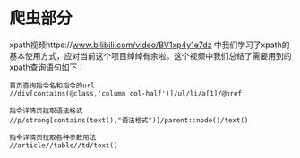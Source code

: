 # 爬虫部分
xpath视频https://www.bilibili.com/video/BV1xp4y1e7dz 中我们学习了xpath的基本使用方式，应对当前这个项目绰绰有余啦。这个视频中我们总结了需要用到的xpath查询语句如下：
```
首页查询指令名和指令的url
//div[contains(@class,'column col-half')]/ul/li/a[1]/@href

指令详情页拉取语法格式
//p/strong[contains(text(),"语法格式")]/parent::node()/text()

指令详情页拉取各种参数用法
//article//table//td/text()
```
